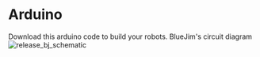 # Arduino
Download this arduino code to build your robots.
BlueJim's circuit diagram
![release_bj_schematic](https://user-images.githubusercontent.com/124660866/217176290-b3be3174-bde2-4b91-a159-690b91bb57fe.jpg)
